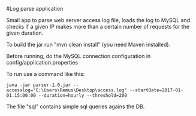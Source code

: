 #Log parse application

Small app to parse web server access log file, loads the log to MySQL and checks if a given IP 
makes more than a certain number of requests for the given duration. 

To build the jar run "mvn clean install" (you need Maven installed).

Before running, do the MySQL connection configuration in config/application.properties

To run use a command like this:

    java -jar parser-1.0.jar --accesslog="C:\Users\Remus\Desktop\access.log" --startDate=2017-01-01.15:00:00 --duration=hourly --threshold=200
    
The file "sql" contains simple sql queries agains the DB.